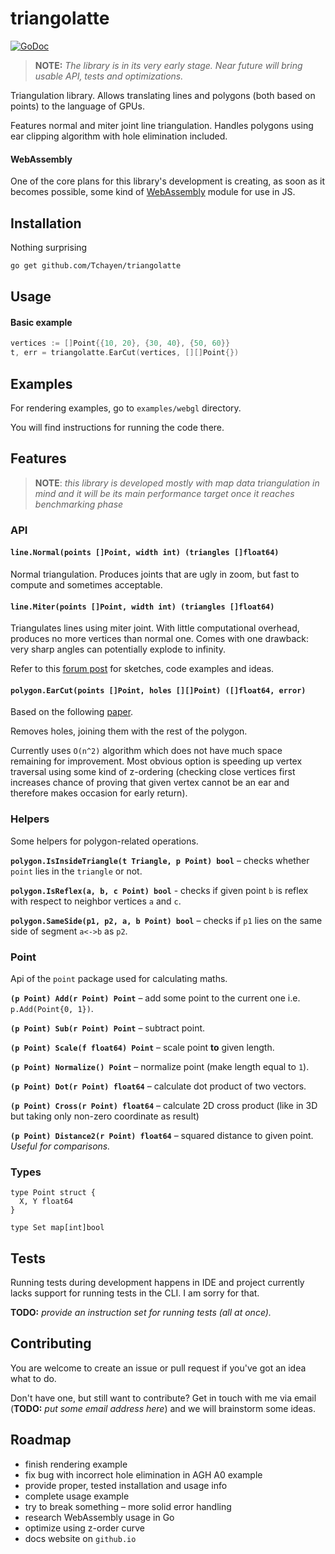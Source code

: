 # triangolatte

[![GoDoc](https://godoc.org/github.com/Tchayen/triangolatte?status.svg)](https://godoc.org/github.com/Tchayen/triangolatte)

> **NOTE:** _The library is in its very early stage. Near future will bring
usable API, tests and optimizations._

Triangulation library. Allows translating lines and polygons (both based on
points) to the language of GPUs.

Features normal and miter joint line triangulation. Handles polygons using ear
clipping algorithm with hole elimination included.

#### WebAssembly

One of the core plans for this library's development is creating, as soon as it
becomes possible, some kind of [WebAssembly](https://webassembly.org/) module
for use in JS.

## Installation

Nothing surprising
```bash
go get github.com/Tchayen/triangolatte
```

## Usage

#### Basic example
```go
vertices := []Point{{10, 20}, {30, 40}, {50, 60}}
t, err = triangolatte.EarCut(vertices, [][]Point{})
```

## Examples

For rendering examples, go to `examples/webgl` directory.

You will find instructions for running the code there.

## Features

> **NOTE**: _this library is developed mostly with map data triangulation in
mind and it will be its main performance target once it reaches benchmarking
phase_

### API

#### `line.Normal(points []Point, width int) (triangles []float64)`

Normal triangulation. Produces joints that are ugly in zoom, but fast to compute
and sometimes acceptable.

#### `line.Miter(points []Point, width int) (triangles []float64)`

Triangulates lines using miter joint. With little computational overhead,
produces no more vertices than normal one. Comes with one drawback: very sharp
angles can potentially explode to infinity.

Refer to this [forum post](https://forum.libcinder.org/topic/smooth-thick-lines-using-geometry-shader)
for sketches, code examples and ideas.

#### `polygon.EarCut(points []Point, holes [][]Point) ([]float64, error)`

Based on the following [paper](https://www.geometrictools.com/Documentation/TriangulationByEarClipping.pdf).

Removes holes, joining them with the rest of the polygon.

Currently uses `O(n^2)` algorithm which does not have much space remaining for
improvement. Most obvious option is speeding up vertex traversal using some kind
of z-ordering (checking close vertices first increases chance of proving that
given vertex cannot be an ear and therefore makes occasion for early return).

### Helpers

Some helpers for polygon-related operations.

**`polygon.IsInsideTriangle(t Triangle, p Point) bool`** – checks whether
`point` lies in the `triangle` or not.

**`polygon.IsReflex(a, b, c Point) bool`** - checks if given point `b` is
reflex with respect to neighbor vertices `a` and `c`.

**`polygon.SameSide(p1, p2, a, b Point) bool`** – checks if `p1` lies on the
same side of segment `a<->b` as `p2`.

### Point

Api of the `point` package used for calculating maths.

**`(p Point) Add(r Point) Point`** – add some point to the current one i.e.
`p.Add(Point{0, 1})`.

**`(p Point) Sub(r Point) Point`** – subtract point.

**`(p Point) Scale(f float64) Point`** – scale point **to** given length.

**`(p Point) Normalize() Point`** – normalize point (make length equal to `1`).

**`(p Point) Dot(r Point) float64`** – calculate dot product of two vectors.

**`(p Point) Cross(r Point) float64`** – calculate 2D cross product (like in 3D
but taking only non-zero coordinate as result)

**`(p Point) Distance2(r Point) float64`** – squared distance to given point.
_Useful for comparisons._

### Types

```
type Point struct {
  X, Y float64
}
```

```
type Set map[int]bool
```

## Tests

Running tests during development happens in IDE and project currently lacks
support for running tests in the CLI. I am sorry for that.

**TODO:** _provide an instruction set for running tests (all at once)._

## Contributing

You are welcome to create an issue or pull request if you've got an idea what to do.

Don't have one, but still want to contribute? Get in touch with me via email (**TODO:** _put some email address here_) and we will brainstorm some ideas.

## Roadmap

- finish rendering example
- fix bug with incorrect hole elimination in AGH A0 example
- provide proper, tested installation and usage info
- complete usage example
- try to break something – more solid error handling
- research WebAssembly usage in Go
- optimize using z-order curve
- docs website on `github.io`
